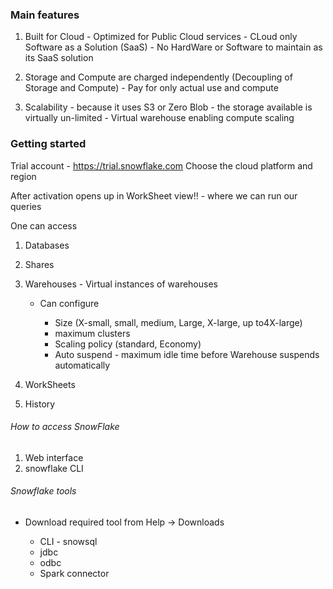 
### Main features

1. Built for Cloud - Optimized for Public Cloud services - CLoud only Software as a Solution (SaaS) - No HardWare or Software to maintain as its SaaS solution

2. Storage and Compute are charged independently (Decoupling of Storage and Compute) - Pay for only actual use and compute

3. Scalability  - because it uses S3 or Zero Blob - the storage available is virtually un-limited -
   Virtual warehouse enabling compute scaling


### Getting started

Trial account - https://trial.snowflake.com
Choose the cloud platform and region

After activation opens up in WorkSheet view!! - where we can run our queries

One can access

1. Databases
2. Shares
3. Warehouses - Virtual instances of warehouses
   
   - Can configure
      
     * Size (X-small, small, medium, Large, X-large, up to4X-large)
     * maximum clusters
     * Scaling policy (standard, Economy)
     * Auto suspend  - maximum idle time before Warehouse suspends automatically
     
4. WorkSheets
5. History


###### How to access SnowFlake

1. Web interface
2. snowflake CLI


###### Snowflake tools

  - Download required tool from Help -> Downloads 
  
    * CLI  - snowsql
    * jdbc
    * odbc
    * Spark connector





